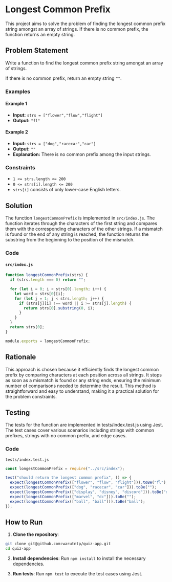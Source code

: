 # Longest Common Prefix

This project aims to solve the problem of finding the longest common prefix string amongst an array of strings. If there is no common prefix, the function returns an empty string.

## Problem Statement

Write a function to find the longest common prefix string amongst an array of strings.

If there is no common prefix, return an empty string `""`.

### Examples

#### Example 1
- **Input:** `strs = ["flower","flow","flight"]`
- **Output:** `"fl"`

#### Example 2
- **Input:** `strs = ["dog","racecar","car"]`
- **Output:** `""`
- **Explanation:** There is no common prefix among the input strings.

### Constraints
- `1 <= strs.length <= 200`
- `0 <= strs[i].length <= 200`
- `strs[i]` consists of only lower-case English letters.

## Solution

The function `longestCommonPrefix` is implemented in `src/index.js`. The function iterates through the characters of the first string and compares them with the corresponding characters of the other strings. If a mismatch is found or the end of any string is reached, the function returns the substring from the beginning to the position of the mismatch.

### Code

#### `src/index.js`

```javascript
function longestCommonPrefix(strs) {
  if (strs.length === 0) return "";

  for (let i = 0; i < strs[0].length; i++) {
    let word = strs[0][i];
    for (let j = 1; j < strs.length; j++) {
      if (strs[j][i] !== word || i >= strs[j].length) {
        return strs[0].substring(0, i);
      }
    }
  }
  return strs[0];
}

module.exports = longestCommonPrefix;
```

## Rationale
This approach is chosen because it efficiently finds the longest common prefix by comparing characters at each position across all strings. It stops as soon as a mismatch is found or any string ends, ensuring the minimum number of comparisons needed to determine the result. This method is straightforward and easy to understand, making it a practical solution for the problem constraints.

## Testing
The tests for the function are implemented in tests/index.test.js using Jest. The test cases cover various scenarios including strings with common prefixes, strings with no common prefix, and edge cases.

### Code

`tests/index.test.js`

```javascript
const longestCommonPrefix = require("../src/index");

test("should return the longest common prefix", () => {
  expect(longestCommonPrefix(["flower", "flow", "flight"])).toBe("fl");
  expect(longestCommonPrefix(["dog", "racecar", "car"])).toBe("");
  expect(longestCommonPrefix(["display", "disney", "discord"])).toBe("dis");
  expect(longestCommonPrefix(["marvel", "dc"])).toBe("");
  expect(longestCommonPrefix(["ball", "ball"])).toBe("ball");
});

```

## How to Run

1. **Clone the repository**:

```bash
git clone git@github.com:warutntp/quiz-app.git
cd quiz-app
```

2. **Install dependencies**: Run `npm install` to install the necessary dependencies.

3. **Run tests**: Run `npm test` to execute the test cases using Jest.

